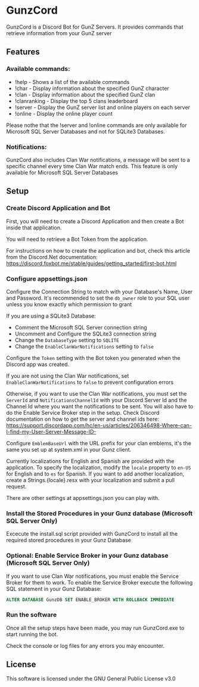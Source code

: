 # GunzCord
GunzCord is a Discord Bot for GunZ Servers.
It provides commands that retrieve information from your GunZ server

## Features
### Available commands:
- !help - Shows a list of the available commands
- !char <name> - Display information about the specified GunZ character
- !clan <name> - Display information about the specified GunZ clan
- !clanranking - Display the top 5 clans leaderboard
- !server - Display the GunZ server list and online players on each server
- !online - Display the online player count
  
Please nothe that the !server and !online commands are only available for Microsoft SQL Server Databases and not for SQLite3 Databases.
  
### Notifications:
GunzCord also includes Clan War notifications, a message will be sent to a specific channel every time Clan War match ends.
This feature is only available for Microsoft SQL Server Databases

## Setup
### Create Discord Application and Bot
First, you will need to create a Discord Application and then create a Bot inside that application. 

You will need to retrieve a Bot Token from the application.

For instructions on how to create the application and bot, check this article from the Discord.Net documentation:
https://discord.foxbot.me/stable/guides/getting_started/first-bot.html

### Configure appsettings.json
Configure the Connection String to match with your Database's Name, User and Password.
It's recommended to set the `db_owner` role to your SQL user unless you know exactly which permission to grant

If you are using a SQLite3 Database:
- Comment the Microsoft SQL Server connection string
- Uncomment and Configure the SQLite3 connection string
- Change the `DatabaseType` setting to `SQLITE`
- Change the `EnableClanWarNotifications` setting to `false`

Configure the `Token` setting with the Bot token you generated when the Discord app was created.

If you are not using the Clan War notifications, set `EnableClanWarNotifications` to `false` to prevent configuration errors

Otherwise, if you want to use the Clan War notifications, you must set the `ServerId` and `NotificationsChannelId` with your Discord Server Id and the Channel Id where you want the notifications to be sent. You will also have to do the Enable Service Broker step in the setup.
Check Discord documentation on how to get the server and channel ids here: https://support.discordapp.com/hc/en-us/articles/206346498-Where-can-I-find-my-User-Server-Message-ID-

Configure `EmblemBaseUrl` with the URL prefix for your clan emblems, it's the same you set up at system.xml in your Gunz client.

Currently localizations for English and Spanish are provided with the application.
To specify the localization, modify the `locale` property to `en-US` for English and to `es` for Spanish.
If you want to add another localization, create a Strings.{locale}.resx with your localization and submit a pull request.

There are other settings at appsettings.json you can play with.

### Install the Stored Procedures in your Gunz database (Microsoft SQL Server Only)
Excecute the install.sql script provided with GunzCord to install all the required stored procedures in your Gunz Database

### Optional: Enable Service Broker in your Gunz database (Microsoft SQL Server Only)
If you want to use Clan War notifications, you must enable the Service Broker for them to work.
To enable the Service Broker execute the following SQL statement in your Gunz Database:

```SQL
ALTER DATABASE GunzDB SET ENABLE_BROKER WITH ROLLBACK IMMEDIATE
```

### Run the software
Once all the setup steps have been made, you may run GunzCord.exe to start running the bot.

Check the console or log files for any errors you may encounter.
## License
This software is licensed under the GNU General Public License v3.0
